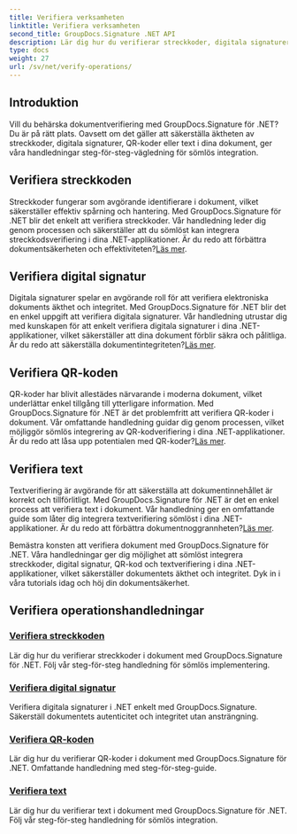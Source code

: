```yaml
---
title: Verifiera verksamheten
linktitle: Verifiera verksamheten
second_title: GroupDocs.Signature .NET API
description: Lär dig hur du verifierar streckkoder, digitala signaturer, QR-koder och text i dokument med GroupDocs.Signature .NET. Steg-för-steg tutorials för sömlös integration.
type: docs
weight: 27
url: /sv/net/verify-operations/
---
```

## Introduktion

Vill du behärska dokumentverifiering med GroupDocs.Signature för .NET? Du är på rätt plats. Oavsett om det gäller att säkerställa äktheten av streckkoder, digitala signaturer, QR-koder eller text i dina dokument, ger våra handledningar steg-för-steg-vägledning för sömlös integration.

## Verifiera streckkoden
 Streckkoder fungerar som avgörande identifierare i dokument, vilket säkerställer effektiv spårning och hantering. Med GroupDocs.Signature för .NET blir det enkelt att verifiera streckkoder. Vår handledning leder dig genom processen och säkerställer att du sömlöst kan integrera streckkodsverifiering i dina .NET-applikationer. Är du redo att förbättra dokumentsäkerheten och effektiviteten?[Läs mer](./verify-barcode/).

## Verifiera digital signatur
Digitala signaturer spelar en avgörande roll för att verifiera elektroniska dokuments äkthet och integritet. Med GroupDocs.Signature för .NET blir det en enkel uppgift att verifiera digitala signaturer. Vår handledning utrustar dig med kunskapen för att enkelt verifiera digitala signaturer i dina .NET-applikationer, vilket säkerställer att dina dokument förblir säkra och pålitliga. Är du redo att säkerställa dokumentintegriteten?[Läs mer](./verify-digital/).

## Verifiera QR-koden
 QR-koder har blivit allestädes närvarande i moderna dokument, vilket underlättar enkel tillgång till ytterligare information. Med GroupDocs.Signature för .NET är det problemfritt att verifiera QR-koder i dokument. Vår omfattande handledning guidar dig genom processen, vilket möjliggör sömlös integrering av QR-kodverifiering i dina .NET-applikationer. Är du redo att låsa upp potentialen med QR-koder?[Läs mer](./verify-qr-code/).

## Verifiera text
Textverifiering är avgörande för att säkerställa att dokumentinnehållet är korrekt och tillförlitligt. Med GroupDocs.Signature för .NET är det en enkel process att verifiera text i dokument. Vår handledning ger en omfattande guide som låter dig integrera textverifiering sömlöst i dina .NET-applikationer. Är du redo att förbättra dokumentnoggrannheten?[Läs mer](./verify-text/).

Bemästra konsten att verifiera dokument med GroupDocs.Signature för .NET. Våra handledningar ger dig möjlighet att sömlöst integrera streckkoder, digital signatur, QR-kod och textverifiering i dina .NET-applikationer, vilket säkerställer dokumentets äkthet och integritet. Dyk in i våra tutorials idag och höj din dokumentsäkerhet.
## Verifiera operationshandledningar
### [Verifiera streckkoden](./verify-barcode/)
Lär dig hur du verifierar streckkoder i dokument med GroupDocs.Signature för .NET. Följ vår steg-för-steg handledning för sömlös implementering.
### [Verifiera digital signatur](./verify-digital/)
Verifiera digitala signaturer i .NET enkelt med GroupDocs.Signature. Säkerställ dokumentets autenticitet och integritet utan ansträngning.
### [Verifiera QR-koden](./verify-qr-code/)
Lär dig hur du verifierar QR-koder i dokument med GroupDocs.Signature för .NET. Omfattande handledning med steg-för-steg-guide.
### [Verifiera text](./verify-text/)
Lär dig hur du verifierar text i dokument med GroupDocs.Signature för .NET. Följ vår steg-för-steg handledning för sömlös integration.